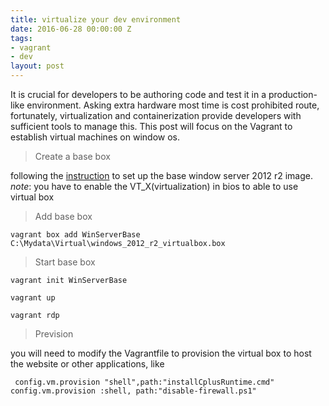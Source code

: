 ```yaml
---
title: virtualize your dev environment
date: 2016-06-28 00:00:00 Z
tags:
- vagrant
- dev
layout: post
---
```


It is crucial for developers to be authoring code and test it in a production-like environment. Asking extra hardware most time is cost prohibited route, fortunately, virtualization and containerization provide developers with sufficient tools to manage this. This post will focus on the Vagrant to establish virtual machines on window os.

<!--more-->

>Create a base box

  following the [instruction](http://www.developer.com/net/virtualize-your-windows-development-environments-with-vagrant-packer-and-chocolatey-part-1.html) to set up the base window server 2012 r2 image.
  *note*: you have to enable the VT_X(virtualization) in bios to able to use virtual box

>Add base box

 `vagrant box add WinServerBase C:\Mydata\Virtual\windows_2012_r2_virtualbox.box`

>Start base box
 
  `vagrant init WinServerBase`

  `vagrant up`

  `vagrant rdp`

>Prevision 
  
  you will need to modify the Vagrantfile to provision the virtual box to host the website or other applications, like

` config.vm.provision "shell",path:"installCplusRuntime.cmd"
config.vm.provision :shell, path:"disable-firewall.ps1"`

[^1]: (http://www.developer.com/net/virtualize-your-windows-development-environments-with-vagrant-packer-and-chocolatey-part-1.html)
[^2]: (http://www.developer.com/net/virtualize-your-windows-development-environments-with-vagrant-packer-and-chocolatey-part-2.html)
